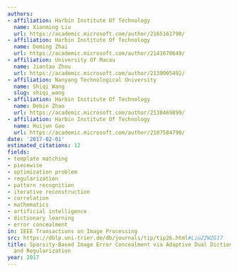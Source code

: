 ```yaml
---
authors:
- affiliation: Harbin Institute Of Technology
  name: Xianming Liu
  url: https://academic.microsoft.com/author/2165161790/
- affiliation: Harbin Institute Of Technology
  name: Deming Zhai
  url: https://academic.microsoft.com/author/2141670649/
- affiliation: University Of Macau
  name: Jiantao Zhou
  url: https://academic.microsoft.com/author/2139005492/
- affiliation: Nanyang Technological University
  name: Shiqi Wang
  slug: shiqi_wang
- affiliation: Harbin Institute Of Technology
  name: Debin Zhao
  url: https://academic.microsoft.com/author/2138469899/
- affiliation: Harbin Institute Of Technology
  name: Huijun Gao
  url: https://academic.microsoft.com/author/2107584790/
date: '2017-02-01'
estimated_citations: 12
fields:
- template matching
- piecewise
- optimization problem
- regularization
- pattern recognition
- iterative reconstruction
- correlation
- mathematics
- artificial intelligence
- dictionary learning
- error concealment
in: IEEE Transactions on Image Processing
src: https://dblp.uni-trier.de/db/journals/tip/tip26.html#LiuZZWZG17
title: Sparsity-Based Image Error Concealment via Adaptive Dual Dictionary Learning
  and Regularization
year: 2017
---
```

